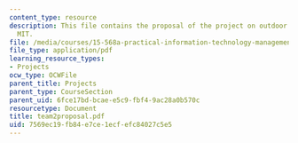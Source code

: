 ```yaml
---
content_type: resource
description: This file contains the proposal of the project on outdoor wireless at
  MIT.
file: /media/courses/15-568a-practical-information-technology-management-spring-2005/7569ec19fb84e7ce1ecfefc84027c5e5_team2proposal.pdf
file_type: application/pdf
learning_resource_types:
- Projects
ocw_type: OCWFile
parent_title: Projects
parent_type: CourseSection
parent_uid: 6fce17bd-bcae-e5c9-fbf4-9ac28a0b570c
resourcetype: Document
title: team2proposal.pdf
uid: 7569ec19-fb84-e7ce-1ecf-efc84027c5e5
---
```

